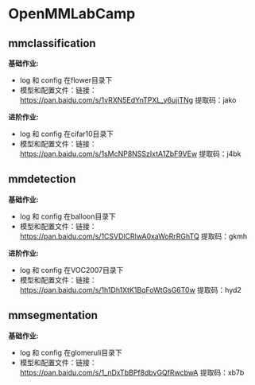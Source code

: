 # OpenMMLabCamp
## mmclassification
__基础作业:__
- log 和 config 在flower目录下
- 模型和配置文件：链接：https://pan.baidu.com/s/1vRXN5EdYnTPXL_y6ujiTNg 提取码：jako

__进阶作业:__
- log 和 config 在cifar10目录下
- 模型和配置文件：链接：https://pan.baidu.com/s/1sMcNP8NSSzIxtA1ZbF9VEw 提取码：j4bk

## mmdetection
__基础作业:__
- log 和 config 在balloon目录下
- 模型和配置文件：链接：https://pan.baidu.com/s/1CSVDlCRIwA0xaWoRrRGhTQ 提取码：gkmh 

__进阶作业:__
- log 和 config 在VOC2007目录下
- 模型和配置文件：链接：https://pan.baidu.com/s/1h1Dh1XtK1BqFoWtGsG6T0w 提取码：hyd2

## mmsegmentation
__基础作业:__
- log 和 config 在glomeruli目录下
- 模型和配置文件：链接：https://pan.baidu.com/s/1_nDxTbBPf8dbvGQfRwcbwA 提取码：xb7b
